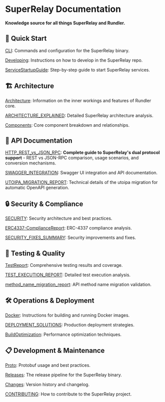 # SuperRelay Documentation

**Knowledge source for all things SuperRelay and Rundler.**

## 🚀 Quick Start

[CLI](./cli.md): Commands and configuration for the SuperRelay binary.

[Developing](./developing.md): Instructions on how to develop in the SuperRelay repo.

[ServiceStartupGuide](./ServiceStartupGuide.md): Step-by-step guide to start SuperRelay services.

## 🏗️ Architecture

[Architecture](./architecture/): Information on the inner workings and features of Rundler core.

[ARCHITECTURE_EXPLAINED](./ARCHITECTURE_EXPLAINED.md): Detailed SuperRelay architecture analysis.

[Components](./Components.md): Core component breakdown and relationships.

## 📡 API Documentation

[HTTP_REST_vs_JSON_RPC](./HTTP_REST_vs_JSON_RPC.md): **Complete guide to SuperRelay's dual protocol support** - REST vs JSON-RPC comparison, usage scenarios, and conversion mechanisms.

[SWAGGER_INTEGRATION](./SWAGGER_INTEGRATION.md): Swagger UI integration and API documentation.

[UTOIPA_MIGRATION_REPORT](./UTOIPA_MIGRATION_REPORT.md): Technical details of the utoipa migration for automatic OpenAPI generation.

## 🔒 Security & Compliance

[SECURITY](./SECURITY.md): Security architecture and best practices.

[ERC4337-ComplianceReport](./ERC4337-ComplianceReport-20250805.md): ERC-4337 compliance analysis.

[SECURITY_FIXES_SUMMARY](./SECURITY_FIXES_SUMMARY.md): Security improvements and fixes.

## 🧪 Testing & Quality

[TestReport](./TestReport-2025-01-25.md): Comprehensive testing results and coverage.

[TEST_EXECUTION_REPORT](./TEST_EXECUTION_REPORT.md): Detailed test execution analysis.

[method_name_migration_report](./method_name_migration_report.md): API method name migration validation.

## 🛠️ Operations & Deployment

[Docker](./docker.md): Instructions for building and running Docker images.

[DEPLOYMENT_SOLUTIONS](./DEPLOYMENT_SOLUTIONS.md): Production deployment strategies.

[BuildOptimization](./BuildOptimization.md): Performance optimization techniques.

## 📋 Development & Maintenance

[Proto](./proto.md): Protobuf usage and best practices.

[Releases](./release.md): The release pipeline for the SuperRelay binary.

[Changes](./Changes.md): Version history and changelog.

[CONTRIBUTING](./CONTRIBUTING.md): How to contribute to the SuperRelay project.
